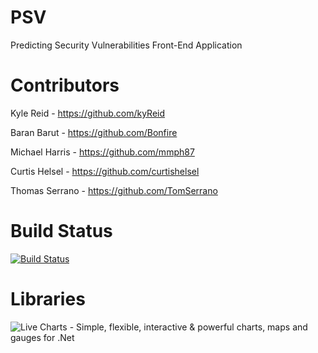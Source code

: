 # PSV
Predicting Security Vulnerabilities Front-End Application

# Contributors
Kyle Reid - https://github.com/kyReid

Baran Barut - https://github.com/Bonfire

Michael Harris - https://github.com/mmph87

Curtis Helsel - https://github.com/curtishelsel

Thomas Serrano - https://github.com/TomSerrano

# Build Status
[![Build Status](https://travis-ci.com/Bonfire/PSV.svg?token=xBDypfLrs5cytys1oiis&branch=master)](https://travis-ci.com/Bonfire/PSV)

# Libraries
![Live Charts](https://github.com/Live-Charts/Live-Charts) - Simple, flexible, interactive & powerful charts, maps and gauges for .Net
